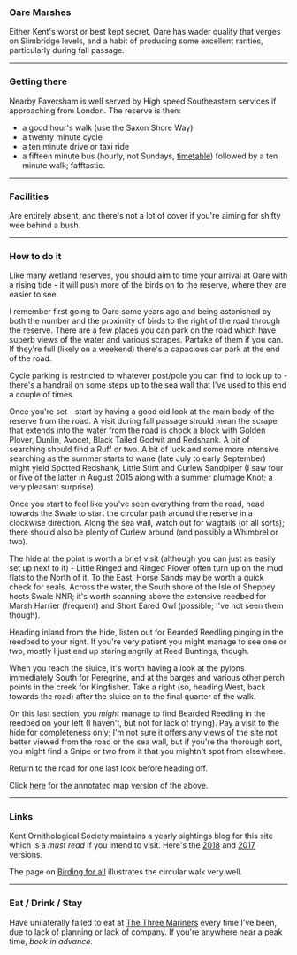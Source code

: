 ### Oare Marshes

Either Kent's worst or best kept secret, Oare has wader quality that
verges on Slimbridge levels, and a habit of producing some excellent
rarities, particularly during fall passage.

---
### Getting there

Nearby Faversham is well served by High speed Southeastern services if
approaching from London. The reserve is then:

* a good hour's walk (use the Saxon Shore Way)
* a twenty minute cycle
* a ten minute drive or taxi ride 
* a fifteen minute bus (hourly, not Sundays, [timetable](https://tiscon-maps-stagecoachbus.s3.amazonaws.com/Timetables/South%20East/Kent/3%20wef%20180917.pdf)) followed by a ten minute walk; fafftastic.

---
### Facilities

Are entirely absent, and there's not a lot of cover if you're aiming
for shifty wee behind a bush.

---
### How to do it

Like many wetland reserves, you should aim to time your arrival at
Oare with a rising tide - it will push more of the birds on to the
reserve, where they are easier to see.

I remember first going to Oare some years ago and being astonished by
both the number and the proximity of birds to the right of the road
through the reserve. There are a few places you can park on the road
which have superb views of the water and various scrapes. Partake of
them if you can. If they're full (likely on a weekend) there's a
capacious car park at the end of the road.

Cycle parking is restricted to whatever post/pole you can find to lock
up to - there's a handrail on some steps up to the sea wall that I've
used to this end a couple of times.

Once you're set - start by having a good old look at the main body of
the reserve from the road. A visit during fall passage should mean the
scrape that extends into the water from the road is chock a block with
Golden Plover, Dunlin, Avocet, Black Tailed Godwit and Redshank. A bit
of searching should find a Ruff or two. A bit of luck and some more
intensive searching as the summer starts to wane (late July to early
September) might yield Spotted Redshank, Little Stint and Curlew
Sandpiper (I saw four or five of the latter in August 2015 along with
a summer plumage Knot; a very pleasant surprise).

Once you start to feel like you've seen everything from the road, head
towards the Swale to start the circular path around the reserve in a
clockwise direction. Along the sea wall, watch out for wagtails (of
all sorts); there should also be plenty of Curlew around (and possibly
a Whimbrel or two).

The hide at the point is worth a brief visit (although you can just as
easily set up next to it) - Little Ringed and Ringed Plover often turn
up on the mud flats to the North of it. To the East, Horse Sands may
be worth a quick check for seals. Across the water, the South shore of
the Isle of Sheppey hosts Swale NNR; it's worth scanning above the
extensive reedbed for Marsh Harrier (frequent) and Short Eared Owl
(possible; I've not seen them though).

Heading inland from the hide, listen out for Bearded Reedling pinging
in the reedbed to your right. If you're very patient you might manage
to see one or two, mostly I just end up staring angrily at Reed
Buntings, though.

When you reach the sluice, it's worth having a look at the pylons
immediately South for Peregrine, and at the barges and various other
perch points in the creek for Kingfisher. Take a right (so, heading
West, back towards the road) after the sluice on to the final quarter
of the walk.

On this last section, you _might_ manage to find Bearded Reedling in
the reedbed on your left (I haven't, but not for lack of trying). Pay
a visit to the hide for completeness only; I'm not sure it offers any
views of the site not better viewed from the road or the sea wall, but
if you're the thorough sort, you might find a Snipe or two from it
that you mightn't spot from elsewhere.

Return to the road for one last look before heading off.

Click
[here](https://drive.google.com/open?id=1JRC277-AUIex8gll2OEfC0fcMFF04kOc&usp=sharing)
for the annotated map version of the above.

---
### Links

Kent Ornithological Society maintains a yearly sightings blog for this
site which is a _must read_ if you intend to visit. Here's the
[2018](https://kentos.org.uk/oare-marshes-2018/) and
[2017](https://kentos.org.uk/oare-marshes/) versions.

The page on [Birding for
all](http://www.birdingforall.com/england/kent/oare-marshes-reserve/)
illustrates the circular walk very well.

---
### Eat / Drink / Stay

Have unilaterally failed to eat at [The Three
Mariners](https://www.thethreemarinersoare.co.uk/) every time I've
been, due to lack of planning or lack of company. If you're anywhere
near a peak time, _book in advance_.

